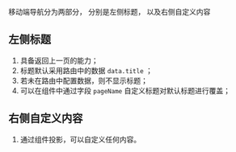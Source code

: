 移动端导航分为两部分，
分别是左侧标题，
以及右侧自定义内容

## 左侧标题
1. 具备返回上一页的能力；
2. 标题默认采用路由中的数据 `data.title` ；
3. 若未在路由中配置数据，则不显示标题；
4. 可以在组件中通过字段 `pageName` 自定义标题对默认标题进行覆盖；

## 右侧自定义内容
1. 通过组件投影，可以自定义任何内容。